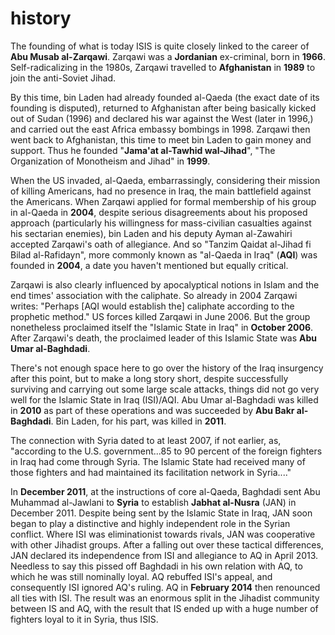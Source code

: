 # history

The founding of what is today ISIS is quite closely linked to the career of **Abu Musab al-Zarqawi**. Zarqawi was a **Jordanian** ex-criminal, born in **1966**.  Self-radicalizing in the 1980s, Zarqawi travelled to **Afghanistan** in **1989** to join the anti-Soviet Jihad.

By this time, bin Laden had already founded al-Qaeda (the exact date of its founding is disputed), returned to Afghanistan after being basically kicked out of Sudan (1996) and declared his war against the West (later in 1996,) and carried out the east Africa embassy bombings in 1998. Zarqawi then went back to Afghanistan, this time to meet bin Laden to gain money and support. Thus he founded "**Jama'at al-Tawhid wal-Jihad**", "The Organization of Monotheism and Jihad" in **1999**.

When the US invaded, al-Qaeda, embarrassingly, considering their mission of killing Americans, had no presence in Iraq, the main battlefield against the Americans. When Zarqawi applied for formal membership of his group in al-Qaeda in **2004**, despite serious disagreements about his proposed approach (particularly his willingness for mass-civilian casualties against his sectarian enemies), bin Laden and his deputy Ayman al-Zawahiri accepted Zarqawi's oath of allegiance. And so "Tanzim Qaidat al-Jihad fi Bilad al-Rafidayn", more commonly known as "al-Qaeda in Iraq" (**AQI**) was founded in **2004**, a date you haven't mentioned but equally critical.

Zarqawi is also clearly influenced by apocalyptical notions in Islam and the end times' association with the caliphate. So already in 2004 Zarqawi writes: "Perhaps [AQI would establish the] caliphate according to the prophetic method." US forces killed Zarqawi in June 2006. But the group nonetheless proclaimed itself the "Islamic State in Iraq" in **October 2006**. After Zarqawi's death, the proclaimed leader of this Islamic State was **Abu Umar al-Baghdadi**.

There's not enough space here to go over the history of the Iraq insurgency after this point, but to make a long story short, despite successfully surviving and carrying out some large scale attacks, things did not go very well for the Islamic State in Iraq (ISI)/AQI. Abu Umar al-Baghdadi was killed in **2010** as part of these operations and was succeeded by **Abu Bakr al-Baghdadi**. Bin Laden, for his part, was killed in **2011**.

The connection with Syria dated to at least 2007, if not earlier, as, "according to the U.S. government...85 to 90 percent of the foreign fighters in Iraq had come through Syria. The Islamic State had received many of those fighters and had maintained its facilitation network in Syria...."

In **December 2011**, at the instructions of core al-Qaeda, Baghdadi sent Abu Muhammad al-Jawlani to **Syria** to establish **Jabhat al-Nusra** (JAN) in December 2011. Despite being sent by the Islamic State in Iraq, JAN soon began to play a distinctive and highly independent role in the Syrian conflict. Where ISI was eliminationist towards rivals, JAN was cooperative with other Jihadist groups. After a falling out over these tactical differences, JAN declared its independence from ISI and allegiance to AQ in April 2013. Needless to say this pissed off Baghdadi in his own relation with AQ, to which he was still nominally loyal. AQ rebuffed ISI's appeal, and consequently ISI ignored AQ's ruling. AQ in **February 2014** then renounced all ties with ISI. The result was an enormous split in the Jihadist community between IS and AQ, with the result that IS ended up with a huge number of fighters loyal to it in Syria, thus ISIS.
 
 
